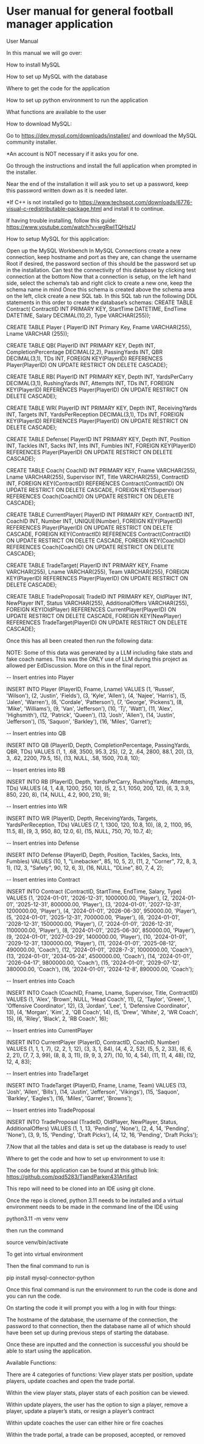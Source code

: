 # User manual for general football manager application

User Manual

In this manual we will go over:

How to install MySQL 

How to set up MySQL with the database

Where to get the code for the application

How to set up python environment to run the application

What functions are available to the user


How to download MySQL:

Go to https://dev.mysql.com/downloads/installer/ and download the MySQL community installer.

*An account is NOT necessary if it asks you for one. 

Go through the instructions and install the full application when prompted in the installer.

Near the end of the installation it will ask you to set up a password, keep this password written down as it is needed later. 

*If C++ is not installed go to https://www.techspot.com/downloads/6776-visual-c-redistributable-package.html and install it to continue.


If having trouble installing, follow this guide: https://www.youtube.com/watch?v=wgRwITQHszU


How to setup MySQL for this application: 

Open up the MySQL Workbench
In MySQL Connections create a new connection, keep hostname and port as they are, can change the username Root if desired, the password section of this should be the password set up in the installation. Can test the connectivity of this database by clicking test connection at the bottom
Now that a connection is setup, on the left hand side, select the schema’s tab and right click to create a new one, keep the schema name in mind
Once this schema is created above the schema area on the left, click create a new SQL tab.
In this SQL tab run the following DDL statements in this order to create the database’s schemas:
CREATE TABLE Contract( ContractID INT PRIMARY KEY, StartTime DATETIME, EndTime DATETIME, Salary DECIMAL(10,2), Type VARCHAR(255));

CREATE TABLE Player ( PlayerID INT Primary Key, Fname VARCHAR(255), Lname VARCHAR (255));

CREATE TABLE QB( PlayerID INT PRIMARY KEY, Depth INT, CompletionPercentage DECIMAL(2,2), PassingYards INT, QBR DECIMAL(3,1), TDs INT, FOREIGN KEY(PlayerID) REFERENCES Player(PlayerID) ON UPDATE RESTRICT ON DELETE CASCADE);

CREATE TABLE RB( PlayerID INT PRIMARY KEY, Depth INT, YardsPerCarry DECIMAL(3,1), RushingYards INT, Attempts INT, TDs INT, FOREIGN KEY(PlayerID) REFERENCES Player(PlayerID) ON UPDATE RESTRICT ON DELETE CASCADE);

CREATE TABLE WR( PlayerID INT PRIMARY KEY, Depth INT, ReceivingYards INT, Targets INT, YardsPerReception DECIMAL(3,1), TDs INT, FOREIGN KEY(PlayerID) REFERENCES Player(PlayerID) ON UPDATE RESTRICT ON DELETE CASCADE);

CREATE TABLE Defense( PlayerID INT PRIMARY KEY, Depth INT, Position INT, Tackles INT, Sacks INT, Ints INT, Fumbles INT, FOREIGN KEY(PlayerID) REFERENCES Player(PlayerID) ON UPDATE RESTRICT ON DELETE CASCADE);

CREATE TABLE Coach( CoachID INT PRIMARY KEY, Fname VARCHAR(255), Lname VARCHAR(255), Supervisor INT, Title VARCHAR(255), ContractID INT, FOREIGN KEY(ContractID) REFERENCES Contract(ContractID) ON UPDATE RESTRICT ON DELETE CASCADE, FOREIGN KEY(Supervisor) REFERENCES Coach(CoachID) ON UPDATE RESTRICT ON DELETE CASCADE);

CREATE TABLE CurrentPlayer( PlayerID INT PRIMARY KEY, ContractID INT, CoachID INT, Number INT, UNIQUE(Number), FOREIGN KEY(PlayerID) REFERENCES Player(PlayerID) ON UPDATE RESTRICT ON DELETE CASCADE, FOREIGN KEY(ContractID) REFERENCES Contract(ContractID) ON UPDATE RESTRICT ON DELETE CASCADE, FOREIGN KEY(CoachID) REFERENCES Coach(CoachID) ON UPDATE RESTRICT ON DELETE CASCADE);

CREATE TABLE TradeTarget( PlayerID INT PRIMARY KEY, Fname VARCHAR(255), Lname VARCHAR(255), Team VARCHAR(255), FOREIGN KEY(PlayerID) REFERENCES Player(PlayerID) ON UPDATE RESTRICT ON DELETE CASCADE);

CREATE TABLE TradeProposal( TradeID INT PRIMARY KEY, OldPlayer INT, NewPlayer INT, Status VARCHAR(255), AdditionalOffers VARCHAR(255), FOREIGN KEY(OldPlayer) REFERENCES CurrentPlayer(PlayerID) ON UPDATE RESTRICT ON DELETE CASCADE, FOREIGN KEY(NewPlayer) REFERENCES TradeTarget(PlayerID) ON UPDATE RESTRICT ON DELETE CASCADE);


Once this has all been created then run the following data: 

NOTE: Some of this data was generated by a LLM including fake stats and fake coach names. This was the ONLY use of LLM during this project as allowed per EdDiscussion. More on this in the final report.

-- Insert entries into Player 

INSERT INTO Player (PlayerID, Fname, Lname) VALUES (1, 'Russel', 'Wilson'), (2, 'Justin', 'Fields'), (3, 'Kyle', 'Allen'), (4, 'Najee', 'Harris'), (5, 'Jalen', 'Warren'), (6, 'Cordale', 'Patterson'), (7, 'George', 'Pickens'), (8, 'Mike', 'Williams'), (9, 'Van', 'Jefferson'), (10, 'Tj', 'Watt'), (11, 'Alex', 'Highsmith'), (12, 'Patrick', 'Queen'), (13, 'Josh', 'Allen'), (14, 'Justin', 'Jefferson'), (15, 'Saquon', 'Barkley'), (16, 'Miles', 'Garret');

-- Insert entries into QB 

INSERT INTO QB (PlayerID, Depth, CompletionPercentage, PassingYards, QBR, TDs) VALUES (1, 1, .68, 3500, 95.3, 25), (2, 2, .64, 2800, 88.1, 20), (3, 3, .62, 2200, 79.5, 15), (13, NULL, .58, 1500, 70.8, 10);

-- Insert entries into RB 

INSERT INTO RB (PlayerID, Depth, YardsPerCarry, RushingYards, Attempts, TDs) VALUES (4, 1, 4.8, 1200, 250, 10), (5, 2, 5.1, 1050, 200, 12), (6, 3, 3.9, 850, 220, 8), (14, NULL, 4.2, 900, 210, 9);

-- Insert entries into WR 

INSERT INTO WR (PlayerID, Depth, ReceivingYards, Targets, YardsPerReception, TDs) VALUES (7, 1, 1300, 120, 10.8, 10), (8, 2, 1100, 95, 11.5, 8), (9, 3, 950, 80, 12.0, 6), (15, NULL, 750, 70, 10.7, 4);

-- Insert entries into Defense 

INSERT INTO Defense (PlayerID, Depth, Position, Tackles, Sacks, Ints, Fumbles) VALUES (10, 1, "Linebacker", 85, 10, 5, 2), (11, 2, "Corner", 72, 8, 3, 1), (12, 3, "Safety", 90, 12, 6, 3), (16, NULL, "DLine", 80, 7, 4, 2);

-- Insert entries into Contract 

INSERT INTO Contract (ContractID, StartTime, EndTime, Salary, Type) VALUES (1, '2024-01-01', '2026-12-31', 1000000.00, 'Player'), (2, '2024-01-01', '2025-12-31', 800000.00, 'Player'), (3, '2024-01-01', '2027-12-31', 1200000.00, 'Player'), (4, '2024-01-01', '2026-06-30', 950000.00, 'Player'), (5, '2024-01-01', '2025-12-31', 700000.00, 'Player'), (6, '2024-01-01', '2028-12-31', 1500000.00, 'Player'), (7, '2024-01-01', '2026-12-31', 1100000.00, 'Player'), (8, '2024-01-01', '2025-06-30', 850000.00, 'Player'), (9, '2024-01-01', '2027-03-29', 1400000.00, 'Player'), (10, '2024-01-01', '2029-12-31', 1300000.00, 'Player'), (11, '2024-01-01', '2025-08-12', 490000.00, 'Coach'), (12, '2024-01-01', '2028-7-3', 1000000.00, 'Coach'), (13, '2024-01-01', '2034-05-24', 4500000.00, 'Coach'), (14, '2024-01-01', '2026-04-17', 9800000.00, 'Coach'), (15, '2024-01-01', '2029-07-12', 380000.00, 'Coach'), (16, '2024-01-01', '2024-12-8', 890000.00, 'Coach');

-- Insert entries into Coach 

INSERT INTO Coach (CoachID, Fname, Lname, Supervisor, Title, ContractID) VALUES (1, 'Alex', 'Brown', NULL, 'Head Coach', 11), (2, 'Taylor', 'Green', 1, 'Offensive Coordinator', 12), (3, 'Jordan', 'Lee', 1, 'Defensive Coordinator', 13), (4, 'Morgan', 'Kim', 2, 'QB Coach', 14), (5, 'Drew', 'White', 2, 'WR Coach', 15), (6, 'Riley', 'Black', 2, 'RB Coach', 16);

-- Insert entries into CurrentPlayer

INSERT INTO CurrentPlayer (PlayerID, ContractID, CoachID, Number) VALUES (1, 1, 1, 7), (2, 2, 1, 12), (3, 3, 1, 84), (4, 4, 2, 52), (5, 5, 2, 33), (6, 6, 2, 21), (7, 7, 3, 99), (8, 8, 3, 11), (9, 9, 3, 27), (10, 10, 4, 54), (11, 11, 4, 48), (12, 12, 4, 83);

-- Insert entries into TradeTarget 

INSERT INTO TradeTarget (PlayerID, Fname, Lname, Team) VALUES (13, 'Josh', 'Allen', 'Bills'), (14, 'Justin', 'Jefferson', 'Vikings'), (15, 'Saquon', 'Barkley', 'Eagles'), (16, 'Miles', 'Garret', 'Browns');

-- Insert entries into TradeProposal 

INSERT INTO TradeProposal (TradeID, OldPlayer, NewPlayer, Status, AdditionalOffers) VALUES (1, 1, 13, 'Pending', 'None'), (2, 4, 14, 'Pending', 'None'), (3, 9, 15, 'Pending', 'Draft Picks'), (4, 12, 16, 'Pending', 'Draft Picks');


7.Now that all the tables and data is set up the database is ready to use!



Where to get the code and how to set up environment to use it:

The code for this application can be found at this github link: https://github.com/pqd5283/TjandParker431Artifact

This repo will need to be cloned into an IDE using git clone.

Once the repo is cloned, python 3.11 needs to be installed and a virtual environment needs to be made in the command line of the IDE using

 python3.11 -m venv venv

then run the command

source venv/bin/activate 

To get into virtual environment

Then the final command to run is 

pip install mysql-connector-python

Once this final command is run the environment to run the code is done and you can run the code.

On starting the code it will prompt you with a log in with four things:

The hostname of the database, the username of the connection, the password to that connection, then the database name all of which should have been set up during previous steps of starting the database.

Once these are inputted and the connection is successful you should be able to start using the application. 



Available Functions:

There are 4 categories of functions: 
View player stats per position, update players, update coaches and open the trade portal.

Within the view player stats, player stats of each position can be viewed. 

Within update players, the user has the option to sign a player, remove a player, update a player’s stats, or resign a player’s contract

Within update coaches the user can either hire or fire coaches

Within the trade portal, a trade can be proposed, accepted, or removed

